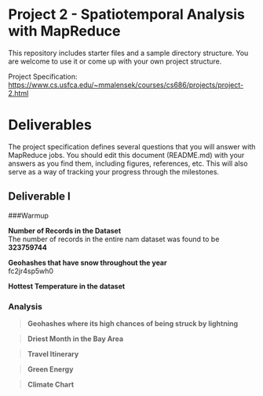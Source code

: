 # Project 2 - Spatiotemporal Analysis with MapReduce

This repository includes starter files and a sample directory structure. You are welcome to use it or come up with your own project structure.

Project Specification: https://www.cs.usfca.edu/~mmalensek/courses/cs686/projects/project-2.html

# Deliverables

The project specification defines several questions that you will answer with MapReduce jobs. You should edit this document (README.md) with your answers as you find them, including figures, references, etc. This will also serve as a way of tracking your progress through the milestones.

## Deliverable I

###Warmup

<b>Number of Records in the Dataset</b><br>
The number of records in the entire nam dataset was found to be <br>
<b>323759744</b>

<b>Geohashes that have snow throughout the year</b><br>
fc2jr4sp5wh0

<b>Hottest Temperature in the dataset</b><br>


### Analysis
><b> Geohashes where its high chances of being struck by lightning</b><br>

><b> Driest Month in the Bay Area</b><br>

><b> Travel Itinerary </b><br>

><b> Green Energy</b><br>

><b> Climate Chart</b><br>

